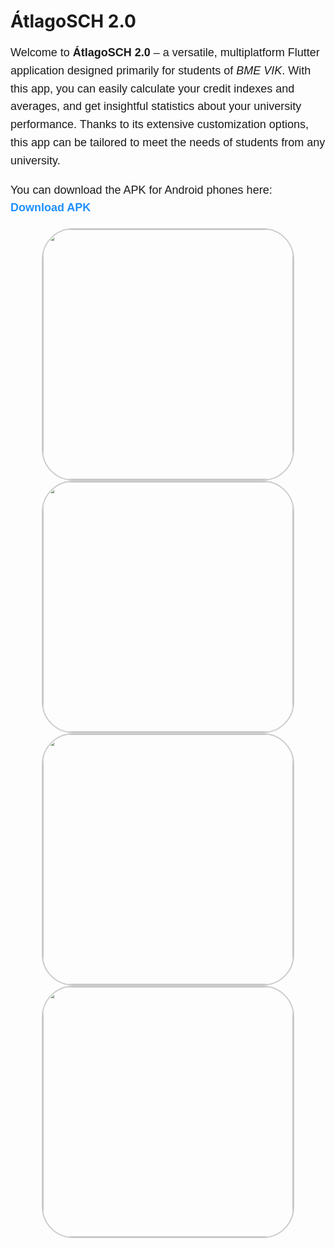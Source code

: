 # ÁtlagoSCH 2.0

<div style="font-family: Arial, sans-serif; line-height: 1.6;">

<p style="font-size: 18px;">
    Welcome to <strong>ÁtlagoSCH 2.0</strong> – a versatile, multiplatform Flutter application designed primarily for students of <em>BME VIK</em>. With this app, you can easily calculate your credit indexes and averages, and get insightful statistics about your university performance. Thanks to its extensive customization options, this app can be tailored to meet the needs of students from any university.
</p>

<p style="font-size: 18px;">
    You can download the APK for Android phones here: 
    <a href="https://drive.google.com/file/d/1Y6ftFfSJodEOtuVVP20zugRcvrFVqq3X/view?usp=drive_link" style="text-decoration: none; color: #1e90ff; font-weight: bold;">Download APK</a>
</p>

<div style="display: flex; flex-wrap: wrap; gap: 10px; justify-content: center; align-items: center;">
    <div style="flex: 1 1 200px; text-align: center;">
        <img src="https://github.com/balazs003/kreditindex_calculator/assets/144109760/20049d6e-00ce-4b87-9af9-519f74da5482" height="400" style="border: 2px solid #ccc; border-radius: 50px;"/>
        <img src="https://github.com/balazs003/kreditindex_calculator/assets/144109760/59535882-4ab8-4825-a870-23b98399f6ce" height="400" style="border: 2px solid #ccc; border-radius: 50px;"/>
        <img src="https://github.com/balazs003/kreditindex_calculator/assets/144109760/f6a994cd-2113-49d2-80cf-6fc03e597eaf" height="400" style="border: 2px solid #ccc; border-radius: 50px;"/>
        <img src="https://github.com/balazs003/kreditindex_calculator/assets/144109760/bfdfe969-bad9-4214-b584-72f13c206fa0" height="400" style="border: 2px solid #ccc; border-radius: 50px;"/>
    </div>
</div>

</div>
